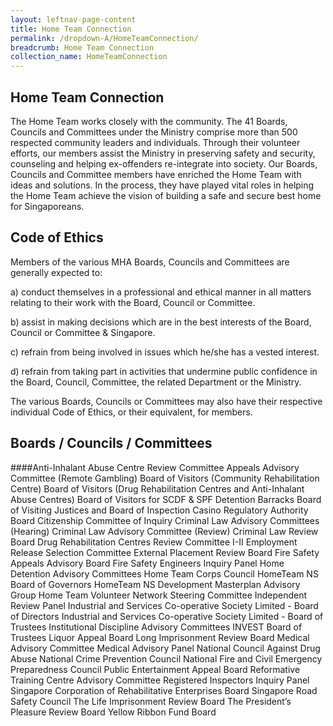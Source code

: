 ```yaml
---
layout: leftnav-page-content
title: Home Team Connection
permalink: /dropdown-A/HomeTeamConnection/
breadcrumb: Home Team Connection
collection_name: HomeTeamConnection
---
```


## Home Team Connection 

The Home Team works closely with the community. The 41 Boards, Councils and Committees under the Ministry comprise more than 500 respected community leaders and individuals. Through their volunteer efforts, our members assist the Ministry in preserving safety and security, counseling and helping ex-offenders re-integrate into society. Our Boards, Councils and Committee members have enriched the Home Team with ideas and solutions. In the process, they have played vital roles in helping the Home Team achieve the vision of building a safe and secure best home for Singaporeans.

## Code of Ethics

Members of the various MHA Boards, Councils and Committees are generally expected to:

a) conduct themselves in a professional and ethical manner in all matters relating to their work with the Board, Council or Committee.

b) assist in making decisions which are in the best interests of the Board, Council or Committee & Singapore.

c) refrain from being involved in issues which he/she has a vested interest.

d) refrain from taking part in activities that undermine public confidence in the Board, Council, Committee, the related Department or the Ministry.

The various Boards, Councils or Committees may also have their respective individual Code of Ethics, or their equivalent, for members.

## Boards / Councils / Committees

####Anti-Inhalant Abuse Centre Review Committee
Appeals Advisory Committee (Remote Gambling)
Board of Visitors (Community Rehabilitation Centre)
Board of Visitors (Drug Rehabilitation Centres and Anti-Inhalant Abuse Centres)
Board of Visitors for SCDF & SPF Detention Barracks
Board of Visiting Justices and Board of Inspection
Casino Regulatory Authority Board
Citizenship Committee of Inquiry
Criminal Law Advisory Committees (Hearing)
Criminal Law Advisory Committee (Review)
Criminal Law Review Board
Drug Rehabilitation Centres Review Committee I-II
Employment Release Selection Committee
External Placement Review Board
Fire Safety Appeals Advisory Board
Fire Safety Engineers Inquiry Panel
Home Detention Advisory Committees
Home Team Corps Council
HomeTeam NS Board of Governors
HomeTeam NS Development Masterplan Advisory Group
Home Team Volunteer Network Steering Committee
Independent Review Panel
Industrial and Services Co-operative Society Limited - Board of Directors
Industrial and Services Co-operative Society Limited - Board of Trustees
Institutional Discipline Advisory Committees
INVEST Board of Trustees
Liquor Appeal Board
Long Imprisonment Review Board
Medical Advisory Committee
Medical Advisory Panel
National Council Against Drug Abuse
National Crime Prevention Council
National Fire and Civil Emergency Preparedness Council
Public Entertainment Appeal Board
Reformative Training Centre Advisory Committee
Registered Inspectors Inquiry Panel
Singapore Corporation of Rehabilitative Enterprises Board
Singapore Road Safety Council
The Life Imprisonment Review Board
The President’s Pleasure Review Board
Yellow Ribbon Fund Board
